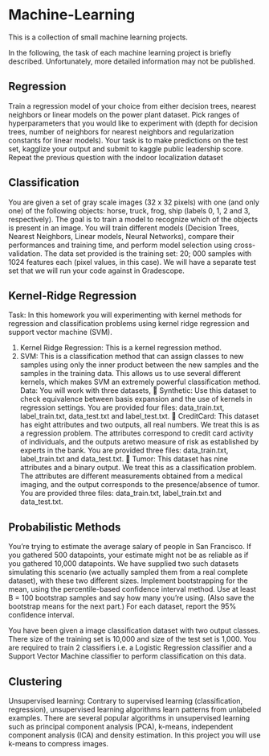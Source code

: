 # Machine-Learning
This is a collection of small machine learning projects.

In the following, the task of each machine learning project is briefly described. Unfortunately, more detailed information may not be published. 

## Regression

Train a regression model of your choice from either decision trees, nearest neighbors or linear models
on the power plant dataset. Pick ranges of hyperparameters that you would like to experiment
with (depth for decision trees, number of neighbors for nearest neighbors and regularization constants
for linear models). Your task is to make predictions on the test set, kagglize your output and submit
to kaggle public leadership score. Repeat the previous question with the indoor localization dataset

## Classification

You are given a set of gray scale images (32 x 32 pixels) with one (and only one) of the following
objects: horse, truck, frog, ship (labels 0, 1, 2 and 3, respectively). The goal is to train a model to recognize
which of the objects is present in an image. You will train different models (Decision Trees, Nearest Neighbors, Linear models, Neural Networks), compare
their performances and training time, and perform model selection using cross-validation.
The data set provided is the training set: 20; 000 samples with 1024 features each (pixel values, in this case).
We will have a separate test set that we will run your code against in Gradescope.

## Kernel-Ridge Regression

Task: In this homework you will experimenting with kernel methods for regression and classification problems
using kernel ridge regression and support vector machine (SVM).
1. Kernel Ridge Regression: This is a kernel regression method. 
2. SVM: This is a classification method that can assign classes to new samples using only the inner
product between the new samples and the samples in the training data. This allows us to use several
different kernels, which makes SVM an extremely powerful classification method.
Data: You will work with three datasets,
 Synthetic: Use this dataset to check equivalence between basis expansion and the use of kernels
in regression settings. You are provided four files: data_train.txt, label_train.txt, data_test.txt and
label_test.txt.
 CreditCard: This dataset has eight attributes and two outputs, all real numbers. We treat this is as a
regression problem. The attributes correspond to credit card activity of individuals, and the outputs aretwo measure of risk as established by experts in the bank. You are provided three files: data_train.txt,
label_train.txt and data_test.txt.
 Tumor: This dataset has nine attributes and a binary output. We treat this as a classification problem.
The attributes are different measurements obtained from a medical imaging, and the output corresponds
to the presence/absence of tumor. You are provided three files: data_train.txt, label_train.txt
and data_test.txt.

## Probabilistic Methods

You’re trying to estimate the average salary of people in San Francisco. If you gathered 500 datapoints, your
estimate might not be as reliable as if you gathered 10,000 datapoints. We have supplied two such datasets
simulating this scenario (we actually sampled them from a real complete dataset), with these two different
sizes. Implement bootstrapping for the mean, using the percentile-based confidence interval method. Use
at least B = 100 bootstrap samples and say how many you’re using. (Also save the bootstrap means for
the next part.) For each dataset, report the 95% confidence interval. 

You have been given a image classification dataset with two output classes. There size of the training set
is 10,000 and size of the test set is 1,000. You are required to train 2 classifiers i.e. a Logistic Regression
classifier and a Support Vector Machine classifier to perform classification on this data.

## Clustering

Unsupervised learning: Contrary to supervised learning (classification, regression), unsupervised learning
algorithms learn patterns from unlabeled examples. There are several popular algorithms in unsupervised
learning such as principal component analysis (PCA), k-means, independent component analysis (ICA) and
density estimation. In this project you will use k-means to compress images.
